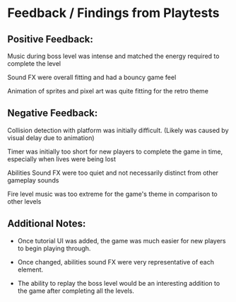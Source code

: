 # Feedback / Findings from Playtests

## Positive Feedback:

Music during boss level was intense and matched the energy required to complete the level

Sound FX were overall fitting and had a bouncy game feel

Animation of sprites and pixel art was quite fitting for the retro theme

## Negative Feedback:

Collision detection with platform was initially difficult. (Likely was caused by visual delay due to animation)

Timer was initially too short for new players to complete the game in time, especially when lives were being lost

Abilities Sound FX were too quiet and not necessarily distinct from other gameplay sounds

Fire level music was too extreme for the game's theme in comparison to other levels

## Additional Notes:

- Once tutorial UI was added, the game was much easier for new players to begin playing through.

- Once changed, abilities sound FX were very representative of each element.

- The ability to replay the boss level would be an interesting addition to the game after completing all the levels.

